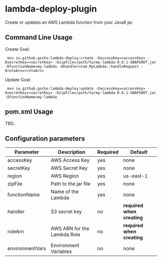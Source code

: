 # lambda-deploy-plugin


Create or updates an AWS Lambda function from your Java8 jar.

## Command Line Usage

Create Goal:

```
 mvn io.github.gscho:lambda-deploy:create -DaccessKey=<accessKey> -DsecretKey=<secretKey> -DzipFile=/path/to/my-lambda-0.0.1-SNAPSHOT.jar -DfunctionName=my-lambda -Dhandler=com.MyLambda::handleRequest -DroleArn=<roleArn>
```

Update Goal:

```
 mvn io.github.gscho:lambda-deploy:update -DaccessKey=<accessKey> -DsecretKey=<secretKey> -DzipFile=/path/to/my-lambda-0.0.1-SNAPSHOT.jar -DfunctionName=my-lambda
```

## pom.xml Usage
TBD..

## Configuration parameters

| Parameter | Description | Required | Default |
|-----------|-------------|----------|---------|
|accessKey|AWS Access Key| yes | none |
|secretKey|AWS Secret Key| yes | none |
|region|AWS Region| yes | us-east-1 |
|zipFile|Path to the jar file| yes | none |
|functionName|Name of the Lambda | yes | none |
|handler|S3 secret key | no | **required when creating** |
|roleArn| AWS ARN for the Lambda Role| no | **required when creating** |
|environmentVars|Environment Variables| no | none |
